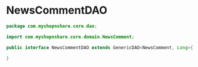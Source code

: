 # NewsCommentDAO

```java
package com.myshopnshare.core.dao;

import com.myshopnshare.core.domain.NewsComment;

public interface NewsCommentDAO extends GenericDAO<NewsComment, Long>{

}
```

